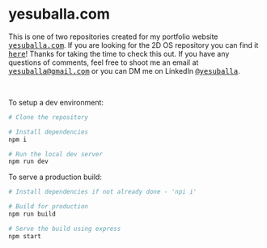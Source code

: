 # yesuballa.com

This is one of two repositories created for my portfolio website <a href="https://yesuballa.com/"><samp>yesuballa.com</samp></a>. If you are looking for the 2D OS repository you can find it <a href="https://github.com/yesuballa/portfolio-inner-site"><samp>here</samp></a>! Thanks for taking the time to check this out. If you have any questions of comments, feel free to shoot me an email at <samp><a href="mailto:yesushakir@gmail.com">yesuballa@gmail.com</a></samp> or you can DM me on LinkedIn <a href="https://www.linkedin.com/in/yesuballa/"><samp>@yesuballa</samp></a>.

<br>

To setup a dev environment:

```bash
# Clone the repository

# Install dependencies 
npm i

# Run the local dev server
npm run dev
```

To serve a production build:

```bash
# Install dependencies if not already done - 'npi i'

# Build for production
npm run build

# Serve the build using express
npm start
```
